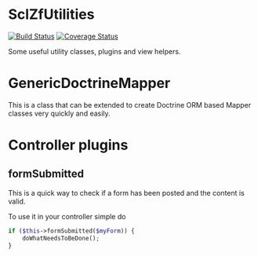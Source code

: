 SclZfUtilities
==============

[![Build Status](https://travis-ci.org/SCLInternet/SclZfUtilities.png?branch=master)](https://travis-ci.org/SCLInternet/SclZfUtilities)
[![Coverage Status](https://coveralls.io/repos/SCLInternet/SclZfUtilities/badge.png)](https://coveralls.io/r/SCLInternet/SclZfUtilities)

Some useful utility classes, plugins and view helpers.

GenericDoctrineMapper
=====================

This is a class that can be extended to create Doctrine ORM based Mapper classes
very quickly and easily.


Controller plugins
==================

formSubmitted
-------------

This is a quick way to check if a form has been posted and the content is valid.

To use it in your controller simple do

```php
if ($this->formSubmitted($myForm)) {
    doWhatNeedsToBeDone();
}
````
